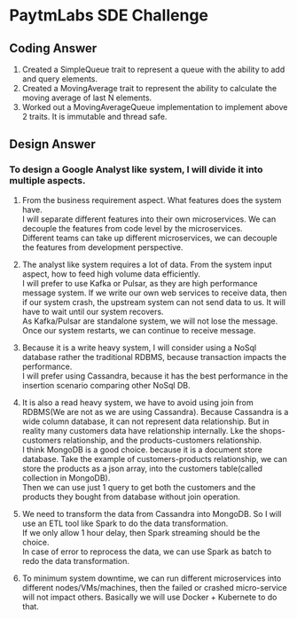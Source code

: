 # PaytmLabs SDE Challenge

## Coding Answer

1. Created a SimpleQueue trait to represent a queue with the ability to add and query elements.
2. Created a MovingAverage trait to represent the ability to calculate the moving average of last N elements.
3. Worked out a MovingAverageQueue implementation to implement above 2 traits. It is immutable and thread safe.


## Design Answer

### To design a Google Analyst like system, I will divide it into multiple aspects.

1. From the business requirement aspect. What features does the system have.<br>
   I will separate different features into their own microservices. We can decouple the features from code level by the microservices.<br>
   Different teams can take up different microservices, we can decouple the features from development perspective.


2. The analyst like system requires a lot of data. From the system input aspect, how to feed high volume data efficiently.<br>
   I will prefer to use Kafka or Pulsar, as they are high performance message system. If we write our own web services to receive data, then if our system crash, the upstream system can not send data to us. It will have to wait until our system recovers.<br>
   As Kafka/Pulsar are standalone system, we will not lose the message. Once our system restarts, we can continue to receive message.


3. Because it is a write heavy system, I will consider using a NoSql database rather the traditional RDBMS, because transaction impacts the performance.<br>
   I will prefer using Cassandra, because it has the best performance in the insertion scenario comparing other NoSql DB.


4. It is also a read heavy system, we have to avoid using join from RDBMS(We are not as we are using Cassandra). Because Cassandra is a wide column database, it can not represent data relationship. But in reality many customers data have relationship internally. Lke the shops-customers relationship, and the products-customers relationship.<br>
   I think MongoDB is a good choice. because it is a document store database. Take the example of customers-products relationship, we can store the products as a json array, into the customers table(called collection in MongoDB).<br>
   Then we can use just 1 query to get both the customers and the products they bought from database without join operation.
   

5. We need to transform the data from Cassandra into MongoDB. So I will use an ETL tool like Spark to do the data transformation.<br>
   If we only allow 1 hour delay, then Spark streaming should be the choice.<br>
   In case of error to reprocess the data, we can use Spark as batch to redo the data transformation.<br>
   


6. To minimum system downtime, we can run different microservices into different nodes/VMs/machines, then the failed or crashed micro-service will not impact others. Basically we will use Docker + Kubernete to do that. 

